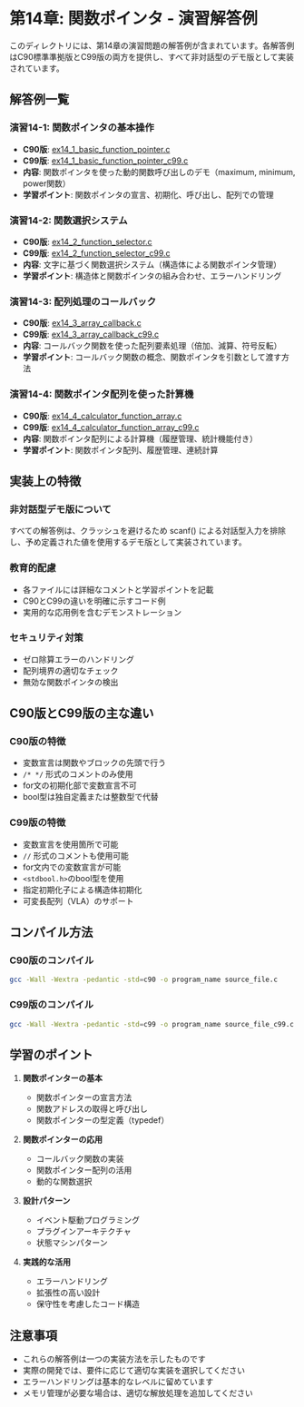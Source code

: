 # 第14章: 関数ポインタ - 演習解答例

このディレクトリには、第14章の演習問題の解答例が含まれています。各解答例はC90標準準拠版とC99版の両方を提供し、すべて非対話型のデモ版として実装されています。

## 解答例一覧

### 演習14-1: 関数ポインタの基本操作
- **C90版**: [ex14_1_basic_function_pointer.c](ex12_1_basic_function_pointer.c)
- **C99版**: [ex14_1_basic_function_pointer_c99.c](ex12_1_basic_function_pointer_c99.c)
- **内容**: 関数ポインタを使った動的関数呼び出しのデモ（maximum, minimum, power関数）
- **学習ポイント**: 関数ポインタの宣言、初期化、呼び出し、配列での管理

### 演習14-2: 関数選択システム
- **C90版**: [ex14_2_function_selector.c](ex12_2_function_selector.c)
- **C99版**: [ex14_2_function_selector_c99.c](ex12_2_function_selector_c99.c)
- **内容**: 文字に基づく関数選択システム（構造体による関数ポインタ管理）
- **学習ポイント**: 構造体と関数ポインタの組み合わせ、エラーハンドリング

### 演習14-3: 配列処理のコールバック
- **C90版**: [ex14_3_array_callback.c](ex12_3_array_callback.c)
- **C99版**: [ex14_3_array_callback_c99.c](ex12_3_array_callback_c99.c)
- **内容**: コールバック関数を使った配列要素処理（倍加、減算、符号反転）
- **学習ポイント**: コールバック関数の概念、関数ポインタを引数として渡す方法

### 演習14-4: 関数ポインタ配列を使った計算機
- **C90版**: [ex14_4_calculator_function_array.c](ex12_4_calculator_function_array.c)
- **C99版**: [ex14_4_calculator_function_array_c99.c](ex12_4_calculator_function_array_c99.c)
- **内容**: 関数ポインタ配列による計算機（履歴管理、統計機能付き）
- **学習ポイント**: 関数ポインタ配列、履歴管理、連続計算

## 実装上の特徴

### 非対話型デモ版について
すべての解答例は、クラッシュを避けるため scanf() による対話型入力を排除し、予め定義された値を使用するデモ版として実装されています。

### 教育的配慮
- 各ファイルには詳細なコメントと学習ポイントを記載
- C90とC99の違いを明確に示すコード例
- 実用的な応用例を含むデモンストレーション

### セキュリティ対策
- ゼロ除算エラーのハンドリング
- 配列境界の適切なチェック
- 無効な関数ポインタの検出

## C90版とC99版の主な違い

### C90版の特徴
- 変数宣言は関数やブロックの先頭で行う
- `/* */` 形式のコメントのみ使用
- for文の初期化部で変数宣言不可
- bool型は独自定義または整数型で代替

### C99版の特徴
- 変数宣言を使用箇所で可能
- `//` 形式のコメントも使用可能
- for文内での変数宣言が可能
- `<stdbool.h>`のbool型を使用
- 指定初期化子による構造体初期化
- 可変長配列（VLA）のサポート

## コンパイル方法

### C90版のコンパイル
```bash
gcc -Wall -Wextra -pedantic -std=c90 -o program_name source_file.c
```

### C99版のコンパイル
```bash
gcc -Wall -Wextra -pedantic -std=c99 -o program_name source_file_c99.c
```

## 学習のポイント

1. **関数ポインターの基本**
   - 関数ポインターの宣言方法
   - 関数アドレスの取得と呼び出し
   - 関数ポインターの型定義（typedef）

2. **関数ポインターの応用**
   - コールバック関数の実装
   - 関数ポインター配列の活用
   - 動的な関数選択

3. **設計パターン**
   - イベント駆動プログラミング
   - プラグインアーキテクチャ
   - 状態マシンパターン

4. **実践的な活用**
   - エラーハンドリング
   - 拡張性の高い設計
   - 保守性を考慮したコード構造

## 注意事項

- これらの解答例は一つの実装方法を示したものです
- 実際の開発では、要件に応じて適切な実装を選択してください
- エラーハンドリングは基本的なレベルに留めています
- メモリ管理が必要な場合は、適切な解放処理を追加してください